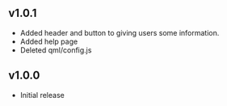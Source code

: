 ## v1.0.1
- Added header and button to giving users some information.
- Added help page
- Deleted qml/config.js

## v1.0.0
- Initial release
